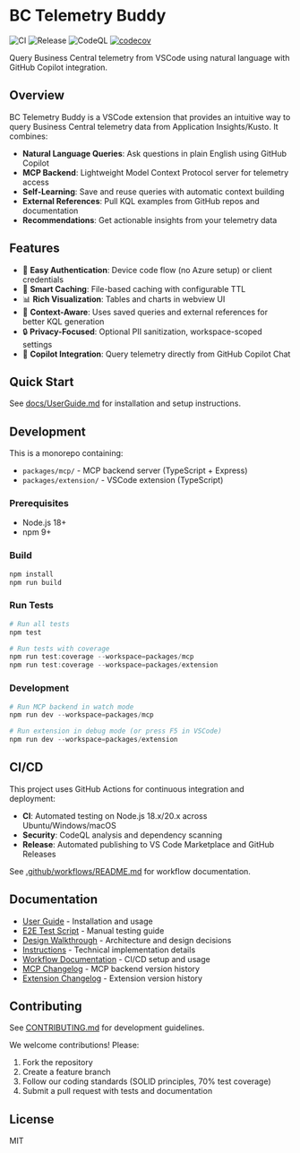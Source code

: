# BC Telemetry Buddy

![CI](https://github.com/waldo1001/waldo.BCTelemetryBuddy/workflows/CI/badge.svg)
![Release](https://github.com/waldo1001/waldo.BCTelemetryBuddy/workflows/Release/badge.svg)
![CodeQL](https://github.com/waldo1001/waldo.BCTelemetryBuddy/workflows/CodeQL%20Security%20Analysis/badge.svg)
[![codecov](https://codecov.io/gh/waldo1001/waldo.BCTelemetryBuddy/branch/main/graph/badge.svg)](https://codecov.io/gh/waldo1001/waldo.BCTelemetryBuddy)

Query Business Central telemetry from VSCode using natural language with GitHub Copilot integration.

## Overview

BC Telemetry Buddy is a VSCode extension that provides an intuitive way to query Business Central telemetry data from Application Insights/Kusto. It combines:

- **Natural Language Queries**: Ask questions in plain English using GitHub Copilot
- **MCP Backend**: Lightweight Model Context Protocol server for telemetry access
- **Self-Learning**: Save and reuse queries with automatic context building
- **External References**: Pull KQL examples from GitHub repos and documentation
- **Recommendations**: Get actionable insights from your telemetry data

## Features

- 🔐 **Easy Authentication**: Device code flow (no Azure setup) or client credentials
- 💾 **Smart Caching**: File-based caching with configurable TTL
- 📊 **Rich Visualization**: Tables and charts in webview UI
- 🧠 **Context-Aware**: Uses saved queries and external references for better KQL generation
- 🔒 **Privacy-Focused**: Optional PII sanitization, workspace-scoped settings
- 🤖 **Copilot Integration**: Query telemetry directly from GitHub Copilot Chat

## Quick Start

See [docs/UserGuide.md](docs/UserGuide.md) for installation and setup instructions.

## Development

This is a monorepo containing:

- `packages/mcp/` - MCP backend server (TypeScript + Express)
- `packages/extension/` - VSCode extension (TypeScript)

### Prerequisites

- Node.js 18+
- npm 9+

### Build

```powershell
npm install
npm run build
```

### Run Tests

```powershell
# Run all tests
npm test

# Run tests with coverage
npm run test:coverage --workspace=packages/mcp
npm run test:coverage --workspace=packages/extension
```

### Development

```powershell
# Run MCP backend in watch mode
npm run dev --workspace=packages/mcp

# Run extension in debug mode (or press F5 in VSCode)
npm run dev --workspace=packages/extension
```

## CI/CD

This project uses GitHub Actions for continuous integration and deployment:

- **CI**: Automated testing on Node.js 18.x/20.x across Ubuntu/Windows/macOS
- **Security**: CodeQL analysis and dependency scanning
- **Release**: Automated publishing to VS Code Marketplace and GitHub Releases

See [.github/workflows/README.md](.github/workflows/README.md) for workflow documentation.

## Documentation

- [User Guide](docs/UserGuide.md) - Installation and usage
- [E2E Test Script](docs/E2E-TestScript.md) - Manual testing guide
- [Design Walkthrough](docs/DesignWalkthrough.md) - Architecture and design decisions
- [Instructions](Instructions/Instructions.md) - Technical implementation details
- [Workflow Documentation](.github/workflows/README.md) - CI/CD setup and usage
- [MCP Changelog](packages/mcp/CHANGELOG.md) - MCP backend version history
- [Extension Changelog](packages/extension/CHANGELOG.md) - Extension version history

## Contributing

See [CONTRIBUTING.md](CONTRIBUTING.md) for development guidelines.

We welcome contributions! Please:
1. Fork the repository
2. Create a feature branch
3. Follow our coding standards (SOLID principles, 70% test coverage)
4. Submit a pull request with tests and documentation

## License

MIT
